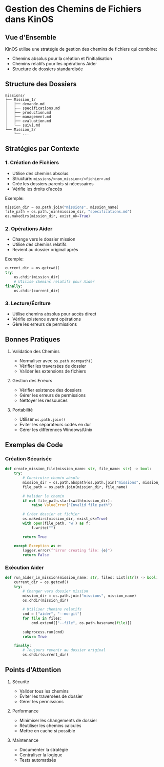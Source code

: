 # Gestion des Chemins de Fichiers dans KinOS

## Vue d'Ensemble

KinOS utilise une stratégie de gestion des chemins de fichiers qui combine:
- Chemins absolus pour la création et l'initialisation
- Chemins relatifs pour les opérations Aider
- Structure de dossiers standardisée

## Structure des Dossiers

```
missions/
├── Mission_1/
│   ├── demande.md
│   ├── specifications.md
│   ├── production.md
│   ├── management.md
│   ├── evaluation.md
│   └── suivi.md
└── Mission_2/
    └── ...
```

## Stratégies par Contexte

### 1. Création de Fichiers

- Utilise des chemins absolus
- Structure: `missions/<nom_mission>/<fichier>.md`
- Crée les dossiers parents si nécessaires
- Vérifie les droits d'accès

Exemple:
```python
mission_dir = os.path.join("missions", mission_name)
file_path = os.path.join(mission_dir, "specifications.md")
os.makedirs(mission_dir, exist_ok=True)
```

### 2. Opérations Aider

- Change vers le dossier mission
- Utilise des chemins relatifs
- Revient au dossier original après

Exemple:
```python
current_dir = os.getcwd()
try:
    os.chdir(mission_dir)
    # Utilise chemins relatifs pour Aider
finally:
    os.chdir(current_dir)
```

### 3. Lecture/Écriture

- Utilise chemins absolus pour accès direct
- Vérifie existence avant opérations
- Gère les erreurs de permissions

## Bonnes Pratiques

1. Validation des Chemins
   - Normaliser avec `os.path.normpath()`
   - Vérifier les traversées de dossier
   - Valider les extensions de fichiers

2. Gestion des Erreurs
   - Vérifier existence des dossiers
   - Gérer les erreurs de permissions
   - Nettoyer les ressources

3. Portabilité
   - Utiliser `os.path.join()`
   - Éviter les séparateurs codés en dur
   - Gérer les différences Windows/Unix

## Exemples de Code

### Création Sécurisée
```python
def create_mission_file(mission_name: str, file_name: str) -> bool:
    try:
        # Construire chemin absolu
        mission_dir = os.path.abspath(os.path.join("missions", mission_name))
        file_path = os.path.join(mission_dir, file_name)
        
        # Valider le chemin
        if not file_path.startswith(mission_dir):
            raise ValueError("Invalid file path")
            
        # Créer dossier et fichier
        os.makedirs(mission_dir, exist_ok=True)
        with open(file_path, 'w') as f:
            f.write("")
            
        return True
        
    except Exception as e:
        logger.error(f"Error creating file: {e}")
        return False
```

### Exécution Aider
```python
def run_aider_in_mission(mission_name: str, files: List[str]) -> bool:
    current_dir = os.getcwd()
    try:
        # Changer vers dossier mission
        mission_dir = os.path.join("missions", mission_name)
        os.chdir(mission_dir)
        
        # Utiliser chemins relatifs
        cmd = ["aider", "--no-git"]
        for file in files:
            cmd.extend(["--file", os.path.basename(file)])
            
        subprocess.run(cmd)
        return True
        
    finally:
        # Toujours revenir au dossier original
        os.chdir(current_dir)
```

## Points d'Attention

1. Sécurité
   - Valider tous les chemins
   - Éviter les traversées de dossier
   - Gérer les permissions

2. Performance
   - Minimiser les changements de dossier
   - Réutiliser les chemins calculés
   - Mettre en cache si possible

3. Maintenance
   - Documenter la stratégie
   - Centraliser la logique
   - Tests automatisés
